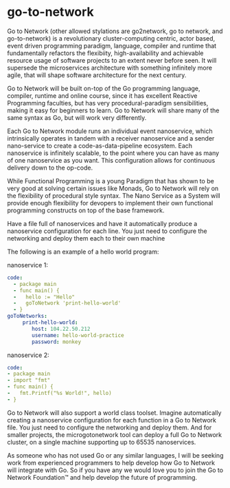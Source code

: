 # go-to-network
Go to Network (other allowed stylations are go2network, go to network, and go-to-network) is a revolutionary cluster-computing centric, actor based, event driven programming paradigm, language, compiler and runtime that fundamentally refactors the flexibiity, high-availability and achievable resource usage of software projects to an extent never before seen. It will supersede the microservices architecture with something infinitely more agile, that will shape software architecture for the next century.

Go to Network will be built on-top of the Go programming language, compiler, runtime and online course, since it has excellent Reactive Programming faculties, but has very procedural-paradigm sensibilities, making it easy for beginners to learn. Go to Network will share many of the same syntax as Go, but will work very differently.

Each Go to Network module runs an individual event nanoservice, which intrinsically operates in tandem with a receiver nanoservice and a sender nano-service to create a code-as-data-pipeline ecosystem. Each nanoservice is infinitely scalable, to the point where you can have as many of one nanoservice as you want. This configuration allows for continuous delivery down to the op-code.

While Functional Programming is a young Paradigm that has shown to be very good at solving certain issues like Monads, Go to Network will rely on the flexibility of procedural style syntax. The Nano Service as a System will provide enough flexibility for devopers to implement their own functional programming constructs on top of the base framework.

 Have a file full of nanoservices and have it automatically produce a nanoservice configuration for each line. You just need to configure the networking and deploy them each to their own machine

The following is an example of a hello world program:

nanoservice 1:
```yaml
code:
  - package main
  - func main() {
  -   hello := "Hello"
  -   goToNetwork 'print-hello-world'
  - }
goToNetworks:
     print-hello-world:
        host: 104.22.50.212
        username: hello-world-practice
        password: monkey
```
 
nanoservice  2:
```yaml
code:
- package main
- import "fmt"
- func main() {
-   fmt.Printf("%s World!", hello)
- }

```

Go to Network will also support a world class toolset. Imagine automatically creating a nanoservice configuration for each function in a Go to Network file. You just need to configure the networking and deploy them. And for smaller projects, the microgotonetwork tool can deploy a full Go to Network cluster, on a single machine supporting up to 65535 nanoservices.

As someone who has not used Go or any similar languages, I will be seeking work from experienced programmers to help develop how Go to Network will integrate with Go. So if you have any we would love you to join the Go to Network Foundation™ and help develop the future of programming.
